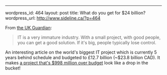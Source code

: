 --- 
wordpress_id: 464
layout: post
title: What do you get for $24 billion?
wordpress_url: http://www.sideline.ca/?p=464

From [the UK Guardian](http://www.guardian.co.uk/society/2009/jul/09/nhs-computer-programme-failure):

>IT is a very immature industry. With a small project, with good people, you can get a good solution. If it's big, people typically lose control.

An interesting article on the world's biggest IT project which is currently 5 years behind schedule and budgeted to &pound;12.7 billion (~$23.8 billion CAD).  It makes [a project that's $998 million over budget](http://www.maxwideman.com/papers/boondoggle/boondoggle.pdf) look like a drop in the bucket!
